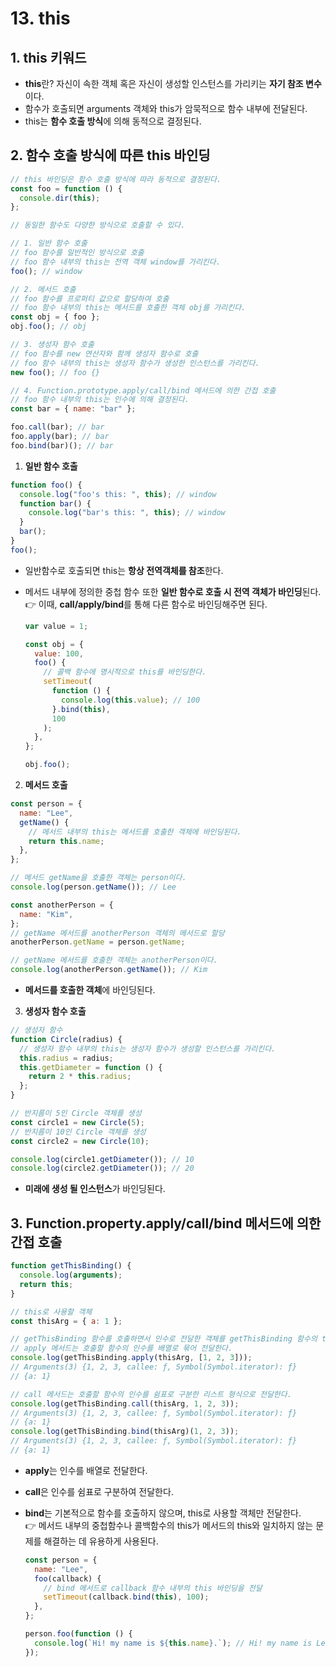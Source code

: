 # 13. this

## 1. this 키워드

- **this**란? 자신이 속한 객체 혹은 자신이 생성할 인스턴스를 가리키는 **자기 참조 변수**이다.
- 함수가 호출되면 arguments 객체와 this가 암묵적으로 함수 내부에 전달된다.
- this는 **함수 호출 방식**에 의해 동적으로 결정된다.

## 2. 함수 호출 방식에 따른 this 바인딩

```javascript
// this 바인딩은 함수 호출 방식에 따라 동적으로 결정된다.
const foo = function () {
  console.dir(this);
};

// 동일한 함수도 다양한 방식으로 호출할 수 있다.

// 1. 일반 함수 호출
// foo 함수를 일반적인 방식으로 호출
// foo 함수 내부의 this는 전역 객체 window를 가리킨다.
foo(); // window

// 2. 메서드 호출
// foo 함수를 프로퍼티 값으로 할당하여 호출
// foo 함수 내부의 this는 메서드를 호출한 객체 obj를 가리킨다.
const obj = { foo };
obj.foo(); // obj

// 3. 생성자 함수 호출
// foo 함수를 new 연산자와 함께 생성자 함수로 호출
// foo 함수 내부의 this는 생성자 함수가 생성한 인스턴스를 가리킨다.
new foo(); // foo {}

// 4. Function.prototype.apply/call/bind 메서드에 의한 간접 호출
// foo 함수 내부의 this는 인수에 의해 결정된다.
const bar = { name: "bar" };

foo.call(bar); // bar
foo.apply(bar); // bar
foo.bind(bar)(); // bar
```

1. **일반 함수 호출**

```javascript
function foo() {
  console.log("foo's this: ", this); // window
  function bar() {
    console.log("bar's this: ", this); // window
  }
  bar();
}
foo();
```

- 일반함수로 호출되면 this는 **항상 전역객체를 참조**한다.
- 메서드 내부에 정의한 중첩 함수 또한 **일반 함수로 호출 시 전역 객체가 바인딩**된다. <br>
  👉 이때, **call/apply/bind**를 통해 다른 함수로 바인딩해주면 된다.

  ```javascript
  var value = 1;

  const obj = {
    value: 100,
    foo() {
      // 콜백 함수에 명시적으로 this를 바인딩한다.
      setTimeout(
        function () {
          console.log(this.value); // 100
        }.bind(this),
        100
      );
    },
  };

  obj.foo();
  ```

2. **메서드 호출**

```javascript
const person = {
  name: "Lee",
  getName() {
    // 메서드 내부의 this는 메서드를 호출한 객체에 바인딩된다.
    return this.name;
  },
};

// 메서드 getName을 호출한 객체는 person이다.
console.log(person.getName()); // Lee

const anotherPerson = {
  name: "Kim",
};
// getName 메서드를 anotherPerson 객체의 메서드로 할당
anotherPerson.getName = person.getName;

// getName 메서드를 호출한 객체는 anotherPerson이다.
console.log(anotherPerson.getName()); // Kim
```

- **메서드를 호출한 객체**에 바인딩된다.

3. **생성자 함수 호출**

```javascript
// 생성자 함수
function Circle(radius) {
  // 생성자 함수 내부의 this는 생성자 함수가 생성할 인스턴스를 가리킨다.
  this.radius = radius;
  this.getDiameter = function () {
    return 2 * this.radius;
  };
}

// 반지름이 5인 Circle 객체를 생성
const circle1 = new Circle(5);
// 반지름이 10인 Circle 객체를 생성
const circle2 = new Circle(10);

console.log(circle1.getDiameter()); // 10
console.log(circle2.getDiameter()); // 20
```

- **미래에 생성 될 인스턴스**가 바인딩된다.

## 3. Function.property.apply/call/bind 메서드에 의한 간접 호출

```javascript
function getThisBinding() {
  console.log(arguments);
  return this;
}

// this로 사용할 객체
const thisArg = { a: 1 };

// getThisBinding 함수를 호출하면서 인수로 전달한 객체를 getThisBinding 함수의 this에 바인딩한다.
// apply 메서드는 호출할 함수의 인수를 배열로 묶어 전달한다.
console.log(getThisBinding.apply(thisArg, [1, 2, 3]));
// Arguments(3) {1, 2, 3, callee: ƒ, Symbol(Symbol.iterator): ƒ}
// {a: 1}

// call 메서드는 호출할 함수의 인수를 쉼표로 구분한 리스트 형식으로 전달한다.
console.log(getThisBinding.call(thisArg, 1, 2, 3));
// Arguments(3) {1, 2, 3, callee: ƒ, Symbol(Symbol.iterator): ƒ}
// {a: 1}
console.log(getThisBinding.bind(thisArg)(1, 2, 3));
// Arguments(3) {1, 2, 3, callee: ƒ, Symbol(Symbol.iterator): ƒ}
// {a: 1}
```

- **apply**는 인수를 배열로 전달한다.
- **call**은 인수를 쉼표로 구분하여 전달한다.
- **bind**는 기본적으로 함수를 호출하지 않으며, this로 사용할 객체만 전달한다. <br>
  👉 메서드 내부의 중첩함수나 콜백함수의 this가 메서드의 this와 일치하지 않는 문제를 해결하는 데 유용하게 사용된다.

  ```javascript
  const person = {
    name: "Lee",
    foo(callback) {
      // bind 메서드로 callback 함수 내부의 this 바인딩을 전달
      setTimeout(callback.bind(this), 100);
    },
  };

  person.foo(function () {
    console.log(`Hi! my name is ${this.name}.`); // Hi! my name is Lee.
  });
  ```

